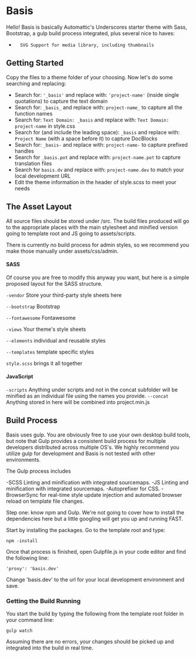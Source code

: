 # Basis

Hello! Basis is basically Automattic's Underscores starter theme with Sass, Bootstrap, a gulp build process integrated, plus several nice to haves:

-		SVG Support for media library, including thumbnails

## Getting Started

Copy the files to a theme folder of your choosing.  Now let's do some searching and replacing:
-   Search for:  `'_basis'`  and replace with:  `'project-name'`  (inside single quotations) to capture the text domain
-   Search for:  `_basis_`  and replace with:  `project-name_`  to capture all the function names
-   Search for:  `Text Domain: _basis`  and replace with:  `Text Domain: project-name`  in style.css
-   Search for (and include the leading space):  `_basis`  and replace with:  `Project Name`  (with a space before it) to capture DocBlocks
-   Search for:  `_basis-`  and replace with:  `project-name-`  to capture prefixed handles
-   Search for  `_basis.pot`  and replace with:  `project-name.pot`  to capture translation files
-   Search for  `basis.dv`  and replace with:  `project-name.dev`  to match your local development URL
-   Edit the theme information in the header of style.scss to meet your needs

## The Asset Layout

All source files should be stored under /src. The build files produced will go to the appropriate places with the main stylesheet and minified version going to template root and JS going to assets/scripts.

There is currently no build process for admin styles, so we recommend you make those manually under assets/css/admin.

#### SASS

Of course you are free to modify this anyway you want, but here is a simple proposed layout for the SASS structure.

`-vendor`             Store your third-party style sheets here

`--bootstrap`         Bootstrap

`--fontawesome`       Fontawesome

`-views`              Your theme's style sheets

`--elements`          individual and reusable styles

`--templates`         template specific styles

`style.scss`          brings it all together

#### JavaScript

`-scripts` Anything under scripts and not in the concat subfolder will be minified as an individual file using the names you provide.
`--concat` Anything stored in here will be combined into project.min.js

## Build Process

Basis uses gulp. You are obviously free to use your own desktop build tools, but note that Gulp provides a consistent build process for multiple developers distributed across multiple OS's. We highly recommend you utilize gulp for development and Basis is not tested with other environments.

The Gulp process includes

-SCSS Linting and minification with integrated sourcemaps.
-JS Linting and minification with integrated sourcemaps.
-Autoprefixer for CSS.
-BrowserSync for real-time style update injection and automated browser reload on template file changes.

Step one: know npm and Gulp. We're not going to cover how to install the dependencies here but a little googling will get you up and running FAST.

Start by installing the packages.  Go to the template root and type:

`npm -install`

Once that process is finished, open Gulpfile.js in your code editor and find the following line:

`'proxy': 'basis.dev'`

Change 'basis.dev' to the url for your local development environment and save.

### Getting the Build Running

You start the build by typing the following from the template root folder in your command line:

`gulp watch`

Assuming there are no errors, your changes should be picked up and integrated into the build in real time.
